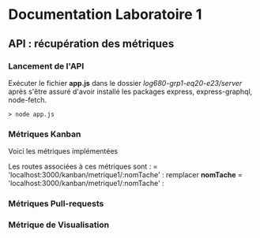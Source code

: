 # Documentation Laboratoire 1

## API : récupération des métriques

### Lancement de l'API

Exécuter le fichier __app.js__ dans le dossier *log680-grp1-eq20-e23/server* après s'être assuré d'avoir installé les packages express, express-graphql, node-fetch.

` > node app.js `


### Métriques Kanban

Voici les métriques implémentées

Les routes associées à ces métriques sont :
  = 'localhost:3000/kanban/metrique1/:nomTache' : remplacer __nomTache__
  = 'localhost:3000/kanban/metrique1/:nomTache' :

### Métriques Pull-requests

### Métrique de Visualisation
